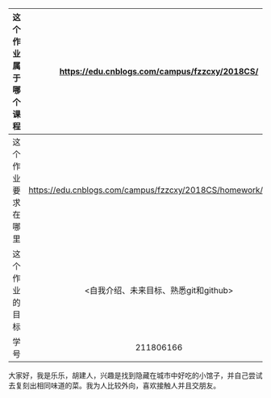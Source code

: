 | 这个作业属于哪个课程 | https://edu.cnblogs.com/campus/fzzcxy/2018CS/ |
| :-----------------: |:---------------: |
| 这个作业要求在哪里| https://edu.cnblogs.com/campus/fzzcxy/2018CS/homework/11708 |
| 这个作业的目标 | <自我介绍、未来目标、熟悉git和github> |
| 学号 | 211806166|# victor5lj
大家好，我是乐乐，胡建人，兴趣是找到隐藏在城市中好吃的小馆子，并自己尝试去复刻出相同味道的菜。我为人比较外向，喜欢接触人并且交朋友。
